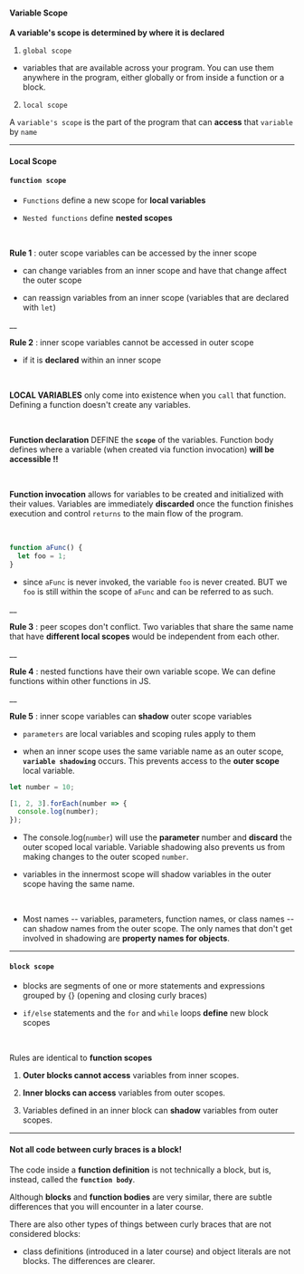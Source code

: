 #### Variable Scope ####

**A variable's scope is determined by where it is declared**

1. `global scope`

- variables that are available across your program. You can use them anywhere in the program, either globally or from inside a function or a block.

2. `local scope`

A `variable's scope` is the part of the program that can **access** that `variable` by `name`

___

#### Local Scope ###

#### `function scope` ####

- `Functions` define a new scope for **local variables**

- `Nested functions` define **nested scopes**

<br>

**Rule 1** : outer scope variables can be accessed by the inner scope

- can change variables from an inner scope and have that change affect the outer scope

- can reassign variables from an inner scope (variables that are declared with `let`)

__

**Rule 2** : inner scope variables cannot be accessed in outer scope

- if it is **declared** within an inner scope

<br>

**LOCAL VARIABLES** only come into existence when you `call` that function. Defining a function doesn't create any variables. 

<br>

**Function declaration** DEFINE the **`scope`** of the variables. Function body defines where a variable (when created via function invocation) **will be accessible !!**

<br>

**Function invocation**  allows for variables to be created and initialized with their values. Variables are immediately **discarded** once the function finishes execution and control `returns` to the main flow of the program.

<br>

```javascript
function aFunc() {
  let foo = 1;
}
```

- since `aFunc` is never invoked, the variable `foo` is never created. BUT we `foo` is still within the scope of `aFunc` and can be referred to as such.

__

**Rule 3** : peer scopes don't conflict. Two variables that share the same name that have **different local scopes** would be independent from each other.

__

**Rule 4** : nested functions have their own variable scope. We can define functions within other functions in JS. 

__

**Rule 5** : inner scope variables can **shadow** outer scope variables

- `parameters` are local variables and scoping rules apply to them 

- when an inner scope uses the same variable name as an outer scope, **`variable shadowing`** occurs. This prevents access to the **outer scope** local variable.

```javascript 
let number = 10;

[1, 2, 3].forEach(number => {
  console.log(number);
});
```

- The console.log(`number`) will use the **parameter** number and **discard** the outer scoped local variable. Variable shadowing also prevents us from making changes to the outer scoped `number`.

- variables in the innermost scope will shadow variables in the outer scope having the same name.

<br>

- Most names -- variables, parameters, function names, or class names -- can shadow names from the outer scope. The only names that don't get involved in shadowing are **property names for objects**.

___

#### `block scope` ####

- blocks are segments of one or more statements and expressions grouped by {} (opening and closing curly braces)

- `if/else` statements and the `for` and `while` loops **define** new block scopes

<br>

Rules are identical to **function scopes**

1. **Outer blocks cannot access** variables from inner scopes.

2. **Inner blocks can access** variables from outer scopes.

3. Variables defined in an inner block can **shadow** variables from outer scopes.

___

#### Not all code between curly braces is a block! #####

The code inside a **function definition** is not technically a block, but is, instead, called the **`function body`**.

Although **blocks** and **function bodies** are very similar, there are subtle differences that you will encounter in a later course. 

There are also other types of things between curly braces that are not considered blocks: 
- class definitions (introduced in a later course) and object literals are not blocks. The differences are clearer.